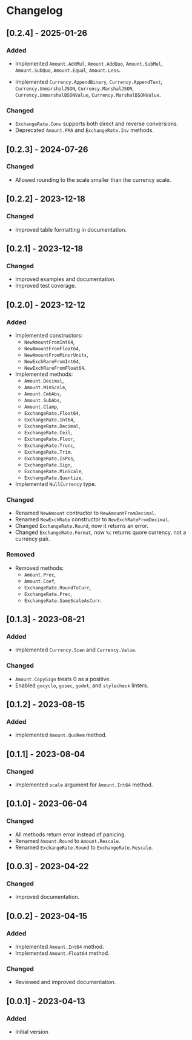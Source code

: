 # Changelog

## [0.2.4] - 2025-01-26

### Added

- Implemented `Amount.AddMul`, `Amount.AddQuo`, `Amount.SubMul`, `Amount.SubQuo`, `Amount.Equal`, `Amount.Less`.

- Implemented `Currency.AppendBinary`, `Currency.AppendText`, `Currency.UnmarshalJSON`, `Currency.MarshalJSON`, `Currency.UnmarshalBSONValue`, `Currency.MarshalBSONValue`.

### Changed

- `ExchangeRate.Conv` supports both direct and reverse conversions.
- Deprecated `Amount.FMA` and `ExchangeRate.Inv` methods.

## [0.2.3] - 2024-07-26

### Changed

- Allowed rounding to the scale smaller than the currency scale.

## [0.2.2] - 2023-12-18

### Changed

- Improved table formatting in documentation.

## [0.2.1] - 2023-12-18

### Changed

- Improved examples and documentation.
- Improved test coverage.

## [0.2.0] - 2023-12-12

### Added

- Implemented constructors:
  - `NewAmountFromInt64`,
  - `NewAmountFromFloat64`,
  - `NewAmountFromMinorUnits`,
  - `NewExchRareFromInt64`,
  - `NewExchRareFromFloat64`.
- Implemented methods:
  - `Amount.Decimal`,
  - `Amount.MinScale`,
  - `Amount.CmbAbs`,
  - `Amount.SubAbs`,
  - `Amount.Clamp`,
  - `ExchangeRate.Float64`,
  - `ExchangeRate.Int64`,
  - `ExchangeRate.Decimal`,
  - `ExchangeRate.Ceil`,
  - `ExchangeRate.Floor`,
  - `ExchangeRate.Trunc`,
  - `ExchangeRate.Trim`.
  - `ExchangeRate.IsPos`,
  - `ExchangeRate.Sign`,
  - `ExchangeRate.MinScale`,
  - `ExchangeRate.Quantize`,
- Implemented `NullCurrency` type.

### Changed

- Renamed `NewAmount` contructor to `NewAmountFromDecimal`.
- Renamed `NewExchRate` constructor to `NewExchRateFromDecimal`.
- Changed `ExchangeRate.Round`, now it returns an error.
- Changed `ExchangeRate.Format`, now `%c` returns quore currency, not a currency pair.

### Removed

- Removed methods:
  - `Amount.Prec`,
  - `Amount.Coef`,
  - `ExchangeRate.RoundToCurr`,
  - `ExchangeRate.Prec`,
  - `ExchangeRate.SameScaleAsCurr`.

## [0.1.3] - 2023-08-21

### Added

- Implemented `Currency.Scan` and `Currency.Value`.

### Changed

- `Amount.CopySign` treats 0 as a positive.
- Enabled `gocyclo`, `gosec`, `godot`, and `stylecheck` linters.

## [0.1.2] - 2023-08-15

### Added

- Implemented `Amount.QuoRem` method.

## [0.1.1] - 2023-08-04

### Changed

- Implemented `scale` argument for `Amount.Int64` method.

## [0.1.0] - 2023-06-04

### Changed

- All methods return error instead of panicing.
- Renamed `Amount.Round` to `Amount.Rescale`.
- Renamed `ExchangeRate.Round` to `ExchangeRate.Rescale`.

## [0.0.3] - 2023-04-22

### Changed

- Improved documentation.

## [0.0.2] - 2023-04-15

### Added

- Implemented `Amount.Int64` method.
- Implemented `Amount.Float64` method.

### Changed

- Reviewed and improved documentation.

## [0.0.1] - 2023-04-13

### Added

- Initial version
